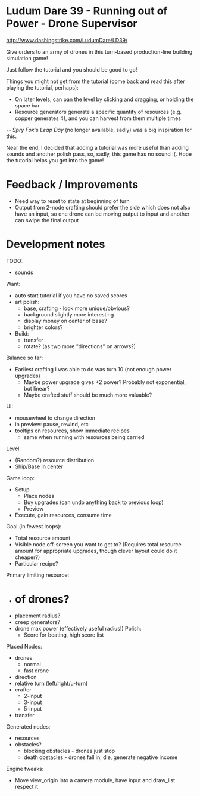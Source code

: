 Ludum Dare 39 - Running out of Power - Drone Supervisor
======================================================

http://www.dashingstrike.com/LudumDare/LD39/

Give orders to an army of drones in this turn-based production-line building simulation game!

Just follow the tutorial and you should be good to go!

Things you might not get from the tutorial (come back and read this after playing the tutorial, perhaps):
* On later levels, can pan the level by clicking and dragging, or holding the space bar
* Resource generators generate a specific quantity of resources (e.g. copper generates 4), and you can harvest from them multiple times

--
_Spry Fox_'s _Leap Day_ (no longer available, sadly) was a big inspiration for this.

Near the end, I decided that adding a tutorial was more useful than adding sounds and another polish pass, so, sadly, this game has no sound :(.  Hope the tutorial helps you get into the game!

Feedback / Improvements
=======================
* Need way to reset to state at beginning of turn
* Output from 2-node crafting should prefer the side which does not also have an
input, so one drone can be moving output to input and another can swipe the final
output

Development notes
=================

TODO:
* sounds

Want:
* auto start tutorial if you have no saved scores
* art polish:
  * base, crafting - look more unique/obvious?
  * background slightly more interesting
  * display money on center of base?
  * brighter colors?
* Build:
  * transfer
  * rotate? (as two more "directions" on arrows?)

Balance so far:
* Earliest crafting I was able to do was turn 10 (not enough power upgrades)
  * Maybe power upgrade gives +2 power?  Probably not exponential, but linear?
  * Maybe crafted stuff should be much more valuable?

UI:
* mousewheel to change direction
* in preview: pause, rewind, etc
* tooltips on resources, show immediate recipes
  * same when running with resources being carried

Level:
  * (Random?) resource distribution
  * Ship/Base in center

Game loop:
  * Setup
    * Place nodes
    * Buy upgrades (can undo anything back to previous loop)
    * Preview
  * Execute, gain resources, consume time

Goal (in fewest loops):
  * Total resource amount
  * Visible node off-screen you want to get to? (Requires total resource amount for appropriate upgrades, though clever layout could do it cheaper?)
  * Particular recipe?

Primary limiting resource:
* # of drones?
* placement radius?
* creep generators?
* drone max power (effectively useful radius!)
Polish:
  * Score for beating, high score list

Placed Nodes:
* drones
  * normal
  * fast drone
* direction
* relative turn (left/right/u-turn)
* crafter
  * 2-input
  * 3-input
  * 5-input
* transfer

Generated nodes:
* resources
* obstacles?
  * blocking obstacles - drones just stop
  * death obstacles - drones fall in, die, generate negative income


Engine tweaks:
  * Move view_origin into a camera module, have input and draw_list respect it
